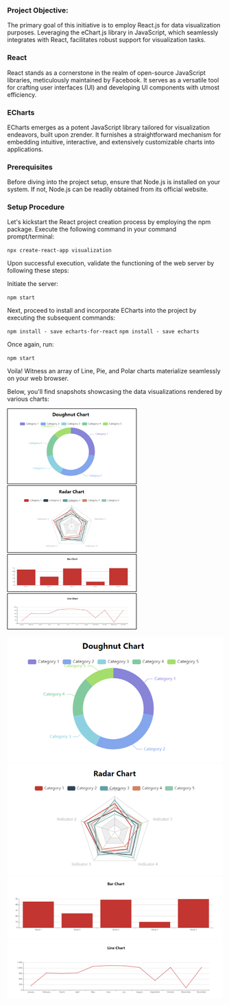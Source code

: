 ### Project Objective:

The primary goal of this initiative is to employ React.js for data visualization purposes. Leveraging the eChart.js library in JavaScript, which seamlessly integrates with React, facilitates robust support for visualization tasks.

### React

React stands as a cornerstone in the realm of open-source JavaScript libraries, meticulously maintained by Facebook. It serves as a versatile tool for crafting user interfaces (UI) and developing UI components with utmost efficiency.

### ECharts

ECharts emerges as a potent JavaScript library tailored for visualization endeavors, built upon zrender. It furnishes a straightforward mechanism for embedding intuitive, interactive, and extensively customizable charts into applications.

### Prerequisites

Before diving into the project setup, ensure that Node.js is installed on your system. If not, Node.js can be readily obtained from its official website.

### Setup Procedure

Let's kickstart the React project creation process by employing the npm package. Execute the following command in your command prompt/terminal:

`npx create-react-app visualization`

Upon successful execution, validate the functioning of the web server by following these steps:

Initiate the server:

`npm start`

Next, proceed to install and incorporate ECharts into the project by executing the subsequent commands:

`npm install - save echarts-for-react`
`npm install - save echarts`

Once again, run:

`npm start`

Voila! Witness an array of Line, Pie, and Polar charts materialize seamlessly on your web browser.

Below, you'll find snapshots showcasing the data visualizations rendered by various charts:

<img src="Screenshots/Doughnut_chart.png" alt="Doughnut Chart" width="300" style="border: 1px solid black;">
<img src="Screenshots/Radar_Chart.png" alt="Radar Chart" width="300" style="border: 1px solid black;">
<img src="Screenshots/Bar_Chart.png" alt="Bar Chart" width="300" style="border: 1px solid black;">
<img src="Screenshots/Line_chart.png" alt="Line Chart" width="300" style="border: 1px solid black;">

![Doughnut Chart](Screenshots/Doughnut_chart.png)
![Radar Chart](Screenshots/Radar_Chart.png)
![Bar Chart](Screenshots/Bar_Chart.png)
![Line Chart](Screenshots/Line_chart.png)
